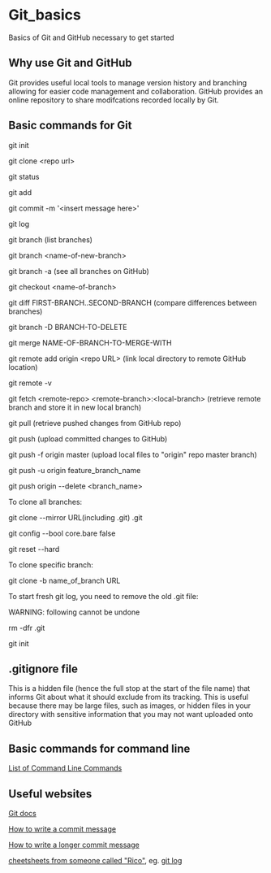 # Git_basics
Basics of Git and GitHub necessary to get started

## Why use Git and GitHub

Git provides useful local tools to manage version history and branching allowing for easier code management and collaboration. GitHub provides an online repository to share modifcations recorded locally by Git. 

## Basic commands for Git

git init

git clone &lt;repo url&gt;

git status

git add

git commit -m '&lt;insert message here&gt;'

git log

git branch (list branches)

git branch &lt;name-of-new-branch&gt;

git branch -a (see all branches on GitHub)

git checkout &lt;name-of-branch&gt;
  
git diff FIRST-BRANCH..SECOND-BRANCH (compare differences between branches)

git branch -D BRANCH-TO-DELETE

git merge NAME-OF-BRANCH-TO-MERGE-WITH
  
git remote add origin &lt;repo URL&gt; (link local directory to remote GitHub location)
  
git remote -v

git fetch &lt;remote-repo&gt; &lt;remote-branch&gt;:&lt;local-branch&gt; (retrieve remote branch and store it in new local branch)

git pull (retrieve pushed changes from GitHub repo)

git push (upload committed changes to GitHub)

git push -f origin master (upload local files to "origin" repo master branch)

git push -u origin feature_branch_name

git push origin --delete &lt;branch_name&gt;

To clone all branches:

git clone --mirror URL(including .git) .git

git config --bool core.bare false

git reset --hard

To clone specific branch:

git clone -b name_of_branch URL

To start fresh git log, you need to remove the old .git file:

WARNING: following cannot be undone

rm -dfr .git

git init 

## .gitignore file

This is a hidden file (hence the full stop at the start of the file name) that informs Git about what it should exclude from its tracking. This is useful because there may be large files, such as images, or hidden files in your directory with sensitive information that you may not want uploaded onto GitHub

## Basic commands for command line

[List of Command Line Commands](https://www.codecademy.com/articles/command-line-commands)

## Useful websites

[Git docs](https://git-scm.com/doc)

[How to write a commit message](https://chris.beams.io/posts/git-commit/)

[How to write a longer commit message](https://medium.com/@haydar_ai/learning-how-to-git-creating-a-longer-commit-message-16ca32746c3a)

[cheetsheets from someone called "Rico"](https://devhints.io/), eg. [git log](https://devhints.io/git-log)




